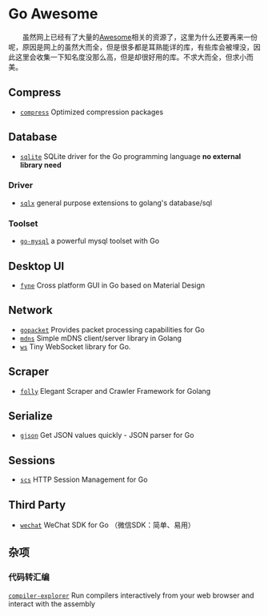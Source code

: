 # Go Awesome


&emsp;&emsp;虽然网上已经有了大量的[Awesome](https://github.com/avelino/awesome-go)相关的资源了，这里为什么还要再来一份呢，原因是网上的虽然大而全，但是很多都是耳熟能详的库，有些库会被埋没，因此这里会收集一下知名度没那么高，但是却很好用的库。不求大而全，但求小而美。

## Compress
- [`compress`](https://github.com/klauspost/compress) Optimized compression packages

## Database
- [`sqlite`](https://github.com/bvinc/go-sqlite-lite) SQLite driver for the Go programming language **no external library need**
### Driver
- [`sqlx`](https://github.com/jmoiron/sqlx) general purpose extensions to golang's database/sql
### Toolset
- [`go-mysql`](https://github.com/siddontang/go-mysql) a powerful mysql toolset with Go

## Desktop UI
- [`fyne`](https://github.com/fyne-io/fyne) Cross platform GUI in Go based on Material Design

## Network
- [`gopacket`](https://github.com/google/gopacket) Provides packet processing capabilities for Go
- [`mdns`](https://github.com/hashicorp/mdns) Simple mDNS client/server library in Golang
- [`ws`](https://github.com/gobwas/ws) Tiny WebSocket library for Go.

## Scraper
- [`folly`](https://github.com/gocolly/colly) Elegant Scraper and Crawler Framework for Golang

## Serialize
- [`gjson`](https://github.com/tidwall/gjson) Get JSON values quickly - JSON parser for Go

## Sessions
- [`scs`](github.com/alexedwards/scs) HTTP Session Management for Go

## Third Party
- [`wechat`](https://github.com/silenceper/wechat) WeChat SDK for Go （微信SDK：简单、易用）


## 杂项
### 代码转汇编
[`compiler-explorer`](https://github.com/mattgodbolt/compiler-explorer) Run compilers interactively from your web browser and interact with the assembly

